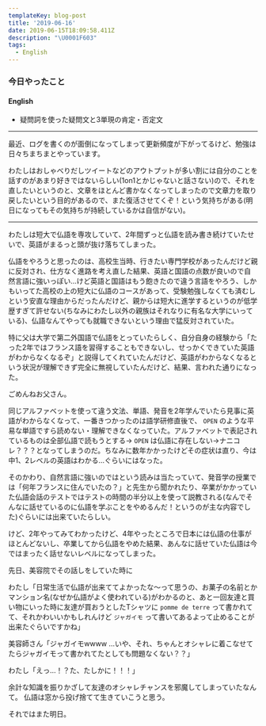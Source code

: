 ```yaml
---
templateKey: blog-post
title: '2019-06-16'
date: 2019-06-15T18:09:58.411Z
description: "\U0001F603"
tags:
  - English
---
```

### 今日やったこと

#### English
* 疑問詞を使った疑問文と3単現の肯定・否定文

-----

最近、ログを書くのが面倒になってしまって更新頻度が下がってるけど、勉強は日々ちまちまとやっています。

わたしはおしゃべりだしツイートなどのアウトプットが多い割には自分のことを話すのがあまり好きではないらしい(1on1とかじゃないと話さない)ので、それを直したいというのと、文章をほとんど書かなくなってしまったので文章力を取り戻したいという目的があるので、また復活させてくぞ！という気持ちがある(明日になってもその気持ちが持続しているかは自信がない)。

-----

わたしは短大で仏語を専攻していて、2年間ずっと仏語を読み書き続けていたせいで、英語がまるっと頭が抜け落ちてしまった。

仏語をやろうと思ったのは、高校生当時、行きたい専門学校があったんだけど親に反対され、仕方なく進路を考え直した結果、英語と国語の点数が良いので自然言語に強いっぽい…けど英語と国語はもう飽きたので違う言語をやろう、しかもいってた高校の上の短大に仏語のコースがあって、受験勉強しなくても済むしという安直な理由からだったんだけど、親からは短大に進学するというのが低学歴すぎて許せない(ちなみにわたし以外の親族はそれなりに有名な大学にいっている)、仏語なんてやっても就職できないという理由で猛反対されていた。

特に父は大学で第二外国語で仏語をとっていたらしく、自分自身の経験から「たった2年ではフランス語を習得することもできないし、せっかくできていた英語がわからなくなるぞ」と説得してくれていたんだけど、英語がわからなくなるという状況が理解できず完全に無視していたんだけど、結果、言われた通りになった。

ごめんねお父さん。

同じアルファベットを使って違う文法、単語、発音を2年学んでいたら見事に英語がわからなくなって、一番きつかったのは語学研修直後で、 `OPEN` のような平易な単語ですら読めない・理解できなくなっていた。アルファベットで表記されているものは全部仏語で読もうとする→ `OPEN` は仏語に存在しない→ナニコレ？？？となってしまうのだ。ちなみに数年かかったけどその症状は直り、今は中1、2レベルの英語はわかる…ぐらいにはなった。

そのかわり、自然言語に強いのではという読みは当たっていて、発音学の授業では「何年フランスに住んでいたの？」と先生から聞かれたり、卒業がかかっていた仏語会話のテストではテストの時間の半分以上を使って説教される(なんでそんなに話せているのに仏語を学ぶことをやめるんだ！というのが主な内容でした)ぐらいには出来ていたらしい。


けど、2年やってみてわかったけど、4年やったところで日本には仏語の仕事がほとんどないし、卒業してから仏語をやめた結果、あんなに話せていた仏語は今ではまったく話せないレベルになってしまった。


先日、美容院でその話しをしていた時に

わたし「日常生活で仏語が出来ててよかったな〜って思うの、お菓子の名前とかマンション名(なぜか仏語がよく使われている)がわかるのと、あと一回友達と買い物にいった時に友達が買おうとしたTシャツに `pomme de terre` って書かれてて、それかわいいかもしれんけど `ジャガイモ` って書いてあるよって止めることが出来たぐらいですかね」

美容師さん「ジャガイモwwww …いや、それ、ちゃんとオシャレに着こなせてたらジャガイモって書かれてたとしても問題なくない？？」


わたし「えっ…！？た、たしかに！！！」


余計な知識を振りかざして友達のオシャレチャンスを邪魔してしまっていたなんて。
仏語は窓から投げ捨てて生きていこうと思う。


それではまた明日。
